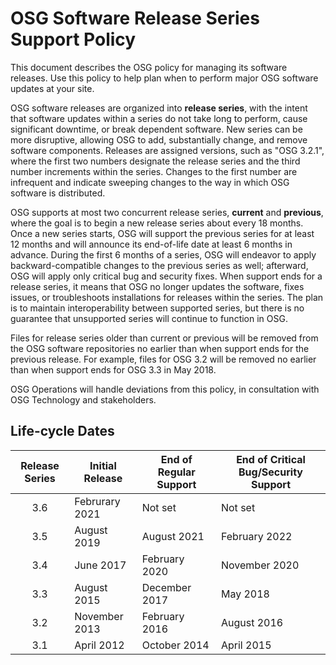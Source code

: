 
OSG Software Release Series Support Policy
==========================================

This document describes the OSG policy for managing its software releases. Use this policy to help plan when to perform
major OSG software updates at your site.

OSG software releases are organized into __release series__, with the intent that software updates within a series do
not take long to perform, cause significant downtime, or break dependent software.
New series can be more disruptive, allowing OSG to add, substantially change, and remove software components.
Releases are assigned versions, such as "OSG 3.2.1", where the first two numbers designate the release series and the
third number increments within the series.
Changes to the first number are infrequent and indicate sweeping changes to the way in which OSG software is
distributed.

OSG supports at most two concurrent release series, __current__ and __previous__, where the goal is to begin a new
release series about every 18 months.
Once a new series starts, OSG will support the previous series for at least 12 months and will announce its end-of-life
date at least 6 months in advance.
During the first 6 months of a series, OSG will endeavor to apply backward-compatible changes to the previous series as
well; afterward, OSG will apply only critical bug and security fixes.
When support ends for a release series, it means that OSG no longer updates the software, fixes issues, or troubleshoots
installations for releases within the series.
The plan is to maintain interoperability between supported series, but there is no guarantee that unsupported series
will continue to function in OSG.

Files for release series older than current or previous will be removed from the OSG software repositories no earlier
than when support ends for the previous release.
For example, files for OSG 3.2 will be removed no earlier than when support ends for OSG 3.3 in May 2018.

OSG Operations will handle deviations from this policy, in consultation with OSG Technology and stakeholders.

Life-cycle Dates
----------------

| Release Series | Initial Release | End of Regular Support | End of Critical Bug/Security Support |
| :------------: | --------------- | ---------------------- | ------------------------------------ |
| 3.6            | Februrary 2021  | Not set                | Not set                              |
| 3.5            | August 2019     | August 2021            | February 2022                        |
| 3.4            | June 2017       | February 2020          | November 2020                        |
| 3.3            | August 2015     | December 2017          | May 2018                             |
| 3.2            | November 2013   | February 2016          | August 2016                          |
| 3.1            | April 2012      | October 2014           | April 2015                           |
